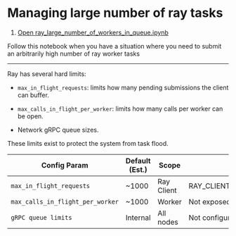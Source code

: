 # Managing large number of ray tasks


1. [Open ray_large_number_of_workers_in_queue.ipynb](ray_large_number_of_workers_in_queue.ipynb)

Follow this notebook when you have a situation where you need to submit an arbitrarily high number of ray worker tasks

-----

Ray has several hard limits:

- `max_in_flight_requests`: limits how many pending submissions the client can buffer.

- `max_calls_in_flight_per_worker`: limits how many calls per worker can be open.

- Network gRPC queue sizes.

These limits exist to protect the system from task flood.




| Config Param                      | Default (Est.) | Scope      | How to Change                     | Inspectable |
|-----------------------------------|----------------|------------|-----------------------------------|-------------|
| `max_in_flight_requests`          | ~1000          | Ray Client | RAY_CLIENT_MAX_PENDING_REQUESTS   | No          |
| `max_calls_in_flight_per_worker`  | ~1000          | Worker     | Not exposed                       | No          |
| `gRPC queue limits`               | Internal       | All nodes  | Not configurable via user API     | No          |

